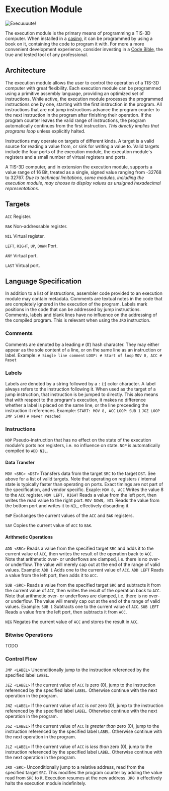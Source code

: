 # Execution Module

![Execuuuute!](item:tis3d:moduleExecution)

The execution module is the primary means of programming a TIS-3D computer. When installed in a [casing](../block/casing.md), it can be programmed by using a book on it, containing the code to program it with. For more a more convenient development experience, consider investing in a [Code Bible](bookCode.md), the true and tested tool of any professional.

## Architecture
The execution module allows the user to control the operation of a TIS-3D computer with great flexibility. Each execution module can be programmed using a primitive assembly language, providing an optimized set of instructions. While active, the execution module processes the programmed instructions one by one, starting with the first instruction in the program. All instructions that are not jump instructions advance the program counter to the next instruction in the program after finishing their operation. If the program counter leaves the valid range of instructions, the program automatically continues from the first instruction. *This directly implies that programs loop* unless explicitly halted.

Instructions may operate on targets of different kinds. A target is a valid source for reading a value from, or sink for writing a value to. Valid targets include the four ports of the execution module, the execution module's registers and a small number of virtual registers and ports.

A TIS-3D computer, and in extension the execution module, supports a value range of 16 Bit, treated as a single, signed value ranging from -32768 to 32767. *Due to technical limitations, some modules, including the execution module, may choose to display values as unsigned hexadecimal representations*.

## Targets
`ACC`
Register.

`BAK`
Non-addressable register.

`NIL`
Virtual register.

`LEFT`, `RIGHT`, `UP`, `DOWN`
Port.

`ANY`
Virtual port.

`LAST`
Virtual port.

## Language Specification
In addition to a list of instructions, assembler code provided to an execution module may contain metadata. Comments are textual notes in the code that are completely ignored in the execution of the program. Labels mark positions in the code that can be addressed by jump instructions. Comments, labels and blank lines have no influence on the addressing of the compiled program. This is relevant when using the `JRO` instruction.

### Comments
Comments are denoted by a leading `#` (#) hash character. They may either appear as the sole content of a line, or on the same line as an instruction or label.
Example:
`# Single line comment`
`LOOP: # Start of loop`
`MOV 0, ACC # Reset`

### Labels
Labels are denoted by a string followed by a `:` (:) color character. A label always refers to the instruction following it. When used as the target of a jump instruction, that instruction is be jumped to directly. This also means that with respect to the program's execution, it makes no difference whether a label is placed on the same line, or the line preceeding the instruction it references.
Example:
`START: MOV 8, ACC`
`LOOP:`
`SUB 1`
`JGZ LOOP`
`JMP START`
`# Never reached`

### Instructions
`NOP`
Pseudo-instruction that has no effect on the state of the execution module's ports nor registers, i.e. no influence on state. `NOP` is automatically compiled to `ADD NIL`.

#### Data Transfer
`MOV <SRC> <DST>`
Transfers data from the target `SRC` to the target `DST`. See above for a list of valid targets. Note that operating on registers / internal state is typically faster than operating on ports. Exact timings are not part of the specification, and vendor specific.
Exaple:
`MOV 8, ACC` Writes the value 8 to the `ACC` register.
`MOV LEFT, RIGHT` Reads a value from the left port, then writes the read value to the right port.
`MOV DOWN, NIL` Reads the value from the bottom port and writes it to `NIL`, effectively discarding it.

`SWP`
Exchanges the current values of the `ACC` and `BAK` registers.

`SAV`
Copies the current value of `ACC` to `BAK`.

#### Arithmetic Operations
`ADD <SRC>`
Reads a value from the specified target `SRC` and adds it to the current value of `ACC`, then writes the result of the operation back to `ACC`. Note that arithmetic over- or underflows are clamped, i.e. there is no over- or underflow. The value will merely cap out at the end of the range of valid values.
Example:
`ADD 1` Adds one to the current value of `ACC`.
`ADD LEFT` Reads a value from the left port, then adds it to `ACC`.

`SUB <SRC>`
Reads a value from the specified target `SRC` and subtracts it from the current value of `ACC`, then writes the result of the operation back to `ACC`. Note that arithmetic over- or underflows are clamped, i.e. there is no over- or underflow. The value will merely cap out at the end of the range of valid values.
Example:
`SUB 1` Subtracts one to the current value of `ACC`.
`SUB LEFT` Reads a value from the left port, then subtracts it from `ACC`.

`NEG`
Negates the current value of `ACC` and stores the result in `ACC`.

### Bitwise Operations
TODO

### Control Flow
`JMP <LABEL>`
Unconditionally jump to the instruction referenced by the specified label `LABEL`.

`JEZ <LABEL>`
If the current value of `ACC` is zero (0), jump to the instruction referenced by the specified label `LABEL`. Otherwise continue with the next operation in the program.

`JNZ <LABEL>`
If the current value of `ACC` is *not* zero (0), jump to the instruction referenced by the specified label `LABEL`. Otherwise continue with the next operation in the program.

`JGZ <LABEL>`
If the current value of `ACC` is *greater than* zero (0), jump to the instruction referenced by the specified label `LABEL`. Otherwise continue with the next operation in the program.

`JLZ <LABEL>`
If the current value of `ACC` is *less than* zero (0), jump to the instruction referenced by the specified label `LABEL`. Otherwise continue with the next operation in the program.

`JRO <SRC>`
Unconditionally jump to a relative address, read from the specified target `SRC`. This modifies the program counter by adding the value read from `SRC` to it. Execution resumes at the new address. `JRO 0` effectively halts the execution module indefinitely.
